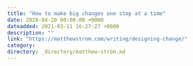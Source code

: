 ```yaml
---
title: "How to make big changes one step at a time"
date: 2020-04-20 00:00:00 +0000
dateadded: 2021-03-11 16:27:27 +0000
description: ""
link: "https://matthewstrom.com/writing/designing-change/"
category:
directory: _directory/matthew-ström.md
---
```

